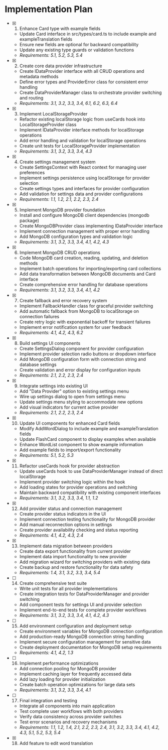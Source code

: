 # Implementation Plan

- [x] 1. Enhance Card type with example fields
  - Update Card interface in src/types/card.ts to include example and exampleTranslation fields
  - Ensure new fields are optional for backward compatibility
  - Update any existing type guards or validation functions
  - _Requirements: 5.1, 5.2, 5.3, 5.4_

- [x] 2. Create core data provider infrastructure
  - Create IDataProvider interface with all CRUD operations and metadata methods
  - Define error types and ProviderError class for consistent error handling
  - Create DataProviderManager class to orchestrate provider switching and routing
  - _Requirements: 3.1, 3.2, 3.3, 3.4, 6.1, 6.2, 6.3, 6.4_

- [x] 3. Implement LocalStorageProvider
  - Refactor existing localStorage logic from useCards hook into LocalStorageProvider class
  - Implement IDataProvider interface methods for localStorage operations
  - Add error handling and validation for localStorage operations
  - Create unit tests for LocalStorageProvider implementation
  - _Requirements: 3.1, 3.2, 3.3, 3.4, 4.3_

- [x] 4. Create settings management system
  - Create SettingsContext with React context for managing user preferences
  - Implement settings persistence using localStorage for provider selection
  - Create settings types and interfaces for provider configuration
  - Add validation for settings data and provider configurations
  - _Requirements: 1.1, 1.2, 2.1, 2.2, 2.3, 2.4_

- [x] 5. Implement MongoDB provider foundation
  - Install and configure MongoDB client dependencies (mongodb package)
  - Create MongoDBProvider class implementing IDataProvider interface
  - Implement connection management with proper error handling
  - Add MongoDB configuration types and validation logic
  - _Requirements: 3.1, 3.2, 3.3, 3.4, 4.1, 4.2, 4.3_

- [x] 6. Implement MongoDB CRUD operations
  - Code MongoDB card creation, reading, updating, and deletion methods
  - Implement batch operations for importing/exporting card collections
  - Add data transformation between MongoDB documents and Card interface
  - Create comprehensive error handling for database operations
  - _Requirements: 3.1, 3.2, 3.3, 3.4, 4.1, 4.2_

- [x] 7. Create fallback and error recovery system
  - Implement FallbackHandler class for graceful provider switching
  - Add automatic fallback from MongoDB to localStorage on connection failures
  - Create retry logic with exponential backoff for transient failures
  - Implement error notification system for user feedback
  - _Requirements: 4.1, 4.2, 4.3, 6.2_

- [x] 8. Build settings UI components
  - Create SettingsDialog component for provider configuration
  - Implement provider selection radio buttons or dropdown interface
  - Add MongoDB configuration form with connection string and database settings
  - Create validation and error display for configuration inputs
  - _Requirements: 2.1, 2.2, 2.3, 2.4_

- [x] 9. Integrate settings into existing UI
  - Add "Data Provider" option to existing settings menu
  - Wire up settings dialog to open from settings menu
  - Update settings menu styling to accommodate new options
  - Add visual indicators for current active provider
  - _Requirements: 2.1, 2.2, 2.3, 2.4_

- [x] 10. Update UI components for enhanced Card fields
  - Modify AddWordDialog to include example and exampleTranslation fields
  - Update FlashCard component to display examples when available
  - Enhance WordList component to show example information
  - Add example fields to import/export functionality
  - _Requirements: 5.1, 5.2, 5.3_

- [x] 11. Refactor useCards hook for provider abstraction
  - Update useCards hook to use DataProviderManager instead of direct localStorage
  - Implement provider switching logic within the hook
  - Add loading states for provider operations and switching
  - Maintain backward compatibility with existing component interfaces
  - _Requirements: 3.1, 3.2, 3.3, 3.4, 1.1, 1.2_

- [x] 12. Add provider status and connection management
  - Create provider status indicators in the UI
  - Implement connection testing functionality for MongoDB provider
  - Add manual reconnection options in settings
  - Create provider availability checking and status reporting
  - _Requirements: 4.1, 4.2, 4.3, 2.4_

- [x] 13. Implement data migration between providers
  - Create data export functionality from current provider
  - Implement data import functionality to new provider
  - Add migration wizard for switching providers with existing data
  - Create backup and restore functionality for data safety
  - _Requirements: 1.4, 3.1, 3.2, 3.3, 3.4, 5.4_

- [ ] 14. Create comprehensive test suite
  - Write unit tests for all provider implementations
  - Create integration tests for DataProviderManager and provider switching
  - Add component tests for settings UI and provider selection
  - Implement end-to-end tests for complete provider workflows
  - _Requirements: 3.1, 3.2, 3.3, 3.4, 4.1, 4.2, 4.3_

- [ ] 15. Add environment configuration and deployment setup
  - Create environment variables for MongoDB connection configuration
  - Add production-ready MongoDB connection string handling
  - Implement secure configuration management for sensitive data
  - Create deployment documentation for MongoDB setup requirements
  - _Requirements: 4.1, 4.2, 1.3_

- [ ] 16. Implement performance optimizations
  - Add connection pooling for MongoDB provider
  - Implement caching layer for frequently accessed data
  - Add lazy loading for provider initialization
  - Create batch operation optimizations for large data sets
  - _Requirements: 3.1, 3.2, 3.3, 3.4, 4.1_

- [ ] 17. Final integration and testing
  - Integrate all components into main application
  - Test complete user workflows with both providers
  - Verify data consistency across provider switches
  - Test error scenarios and recovery mechanisms
  - _Requirements: 1.1, 1.2, 1.4, 2.1, 2.2, 2.3, 2.4, 3.1, 3.2, 3.3, 3.4, 4.1, 4.2, 4.3, 5.1, 5.2, 5.3, 5.4_

- [x] 18. Add feature to edit word translation